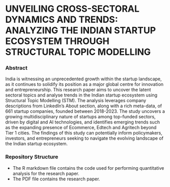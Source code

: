 # UNVEILING CROSS-SECTORAL DYNAMICS  AND TRENDS: ANALYZING THE INDIAN  STARTUP ECOSYSTEM THROUGH  STRUCTURAL TOPIC MODELLING

### Abstract
India is witnessing an unprecedented growth within the startup landscape, as it continues to solidify its position 
as a major global centre for innovation and entrepreneurship. This research paper aims to uncover the latent 
sectoral topics and analyse trends in the Indian startup ecosystem using Structural Topic Modelling (STM). 
The analysis leverages company descriptions from LinkedIn’s About section, along with a rich meta-data, of 
661 startup companies, founded between 2018-2023. The study uncovers a growing multidisciplinary nature 
of startups among top-funded sectors, driven by digital and AI technologies, and identifies emerging trends 
such as the expanding presence of Ecommerce, Edtech and Agritech beyond Tier 1 cities. The findings of this 
study can potentially inform policymakers, investors, and entrepreneurs seeking to navigate the evolving
landscape of the Indian startup ecosystem.

### Repository Structure
- The R markdown file contains the code used for performing quantitative analysis for the research paper.
- The PDF file contains the research paper.
